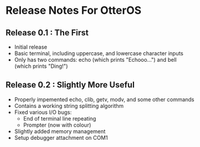 # Release Notes For OtterOS #

## Release 0.1 : The First ##
* Initial release
* Basic terminal, including uppercase, and lowercase character inputs
* Only has two commands: echo (which prints "Echooo...") and bell (which prints "Ding!")

## Release 0.2 : Slightly More Useful ##
* Properly impemented echo, clib, getv, modv, and some other commands
* Contains a working string splitting algorithm
* Fixed various I/O bugs:
  * End of terminal line repeating
  * Prompter (now with colour)
* Slightly added memory management
* Setup debugger attachment on COM1

